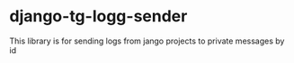 # django-tg-logg-sender
This library is for sending logs from jango projects to private messages by id
